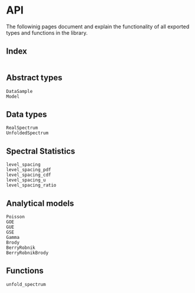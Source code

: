 # API
The followinig pages document and explain the functionality of all exported types and functions in the library.

## Index

```@index
```

## Abstract types
```@docs
DataSample
Model
```

## Data types

```@docs
RealSpectrum
UnfoldedSpectrum 
```
## Spectral Statistics
```@docs
level_spacing
level_spacing_pdf
level_spacing_cdf
level_spacing_u
level_spacing_ratio 
```

## Analytical models
```@docs
Poisson
GOE
GUE
GSE
Gamma
Brody
BerryRobnik
BerryRobnikBrody 
```


## Functions

```@docs
unfold_spectrum
```

